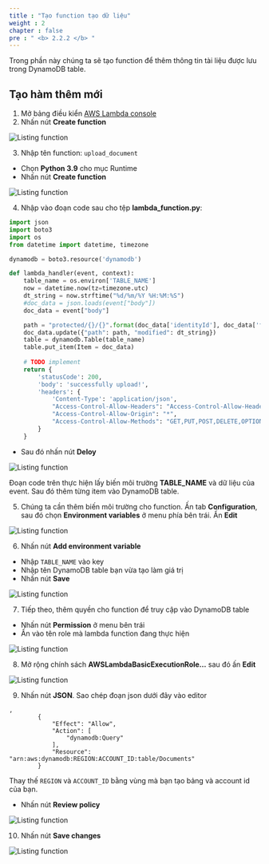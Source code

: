 ```yaml
---
title : "Tạo function tạo dữ liệu"
weight : 2 
chapter : false
pre : " <b> 2.2.2 </b> "
---
```


Trong phần này chúng ta sẽ tạo function để thêm thông tin tài liệu được lưu trong DynamoDB table.

## Tạo hàm thêm mới
1. Mở bảng điều kiển [AWS Lambda console](https://console.aws.amazon.com/lambda/)
2. Nhấn nút **Create function**

![Listing function](/API-Gateway-Security-and-Rate-Limiting/images/2.deloydatabase/005-createlistingfunction.png)

3. Nhập tên function: `upload_document`
 + Chọn **Python 3.9** cho mục Runtime
 + Nhấn nút **Create function**

![Listing function](/API-Gateway-Security-and-Rate-Limiting/images/2.deloydatabase/014-createcreatingfunction.png)

4. Nhập vào đoạn code sau cho tệp **lambda_function.py**:

```python
import json
import boto3
import os
from datetime import datetime, timezone

dynamodb = boto3.resource('dynamodb')

def lambda_handler(event, context):
    table_name = os.environ['TABLE_NAME']
    now = datetime.now(tz=timezone.utc)
    dt_string = now.strftime("%d/%m/%Y %H:%M:%S")
    #doc_data = json.loads(event["body"])
    doc_data = event["body"]

    path = "protected/{}/{}".format(doc_data['identityId'], doc_data['file'])
    doc_data.update({"path": path, "modified": dt_string})
    table = dynamodb.Table(table_name)
    table.put_item(Item = doc_data)
        
    # TODO implement
    return {
        'statusCode': 200,
        'body': 'successfully upload!',
        'headers': {
            'Content-Type': 'application/json',
            "Access-Control-Allow-Headers": "Access-Control-Allow-Headers, Origin, Accept, X-Requested-With, Content-Type, Access-Control-Request-Method,X-Access-Token, XKey, Authorization",
            "Access-Control-Allow-Origin": "*",
            "Access-Control-Allow-Methods": "GET,PUT,POST,DELETE,OPTIONS"
        }
    }

```

 + Sau đó nhấn nút **Deloy**

![Listing function](/API-Gateway-Security-and-Rate-Limiting/images/2.deloydatabase/015-createcreatingfunction.png)

 Đoạn code trên thực hiện lấy biến môi trường **TABLE_NAME** và dữ liệu của event. Sau đó thêm từng item vào DynamoDB table.

5. Chúng ta cần thêm biến môi trường cho function. Ấn tab **Configuration**, sau đó chọn **Environment variables** ở menu phía bên trái. Ấn **Edit**

![Listing function](/API-Gateway-Security-and-Rate-Limiting/images/2.deloydatabase/016-createcreatingfunction.png)

6. Nhấn nút **Add environment variable**
 + Nhập `TABLE_NAME` vào key
 + Nhập tên DynamoDB table bạn vừa tạo làm giá trị
 + Nhấn nút **Save**

![Listing function](/API-Gateway-Security-and-Rate-Limiting/images/2.deloydatabase/017-createcreatingfunction.png)

 7. Tiếp theo, thêm quyền cho function để truy cập vào DynamoDB table
 + Nhấn nút **Permission** ở menu bên trái
 + Ấn vào tên role mà lambda function đang thực hiện

![Listing function](/API-Gateway-Security-and-Rate-Limiting/images/2.deloydatabase/018-createcreatingfunction.png)

8. Mở rộng chính sách **AWSLambdaBasicExecutionRole…** sau đó ấn **Edit**

![Listing function](/API-Gateway-Security-and-Rate-Limiting/images/2.deloydatabase/019-createcreatingfunction.png)

9. Nhấn nút **JSON**. Sao chép đoạn json dưới đây vào editor

```
,
        {
            "Effect": "Allow",
            "Action": [
                "dynamodb:Query"
            ],
            "Resource": "arn:aws:dynamodb:REGION:ACCOUNT_ID:table/Documents"
        }
```

Thay thế `REGION` và `ACCOUNT_ID` bằng vùng mà bạn tạo bảng và account id của bạn.
+ Nhấn nút **Review policy**

![Listing function](/API-Gateway-Security-and-Rate-Limiting/images/2.deloydatabase/020-createcreatingfunction.png)

10. Nhấn nút **Save changes**

![Listing function](/API-Gateway-Security-and-Rate-Limiting/images/2.deloydatabase/021-createcreatingfunction.png)